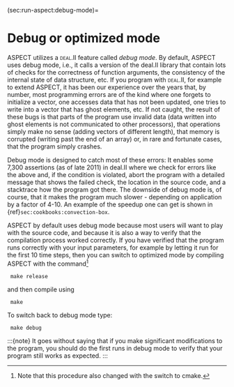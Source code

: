 (sec:run-aspect:debug-mode)=
# Debug or optimized mode

ASPECT utilizes a <span
class="smallcaps">deal.II</span> feature called *debug mode*. By default,
ASPECT uses debug mode, i.e., it calls a
version of the deal.II library that contain
lots of checks for the correctness of function arguments, the consistency of
the internal state of data structure, etc. If you program with <span
class="smallcaps">deal.II</span>, for example to extend
ASPECT, it has been our experience over the years
that, by number, most programming errors are of the kind where one forgets to
initialize a vector, one accesses data that has not been updated, one tries to
write into a vector that has ghost elements, etc. If not caught, the result of
these bugs is that parts of the program use invalid data (data written into
ghost elements is not communicated to other processors), that operations
simply make no sense (adding vectors of different length), that memory is
corrupted (writing past the end of an array) or, in rare and fortunate cases,
that the program simply crashes.

Debug mode is designed to catch most of these errors: It enables some 7,300
assertions (as of late 2011) in deal.II where
we check for errors like the above and, if the condition is violated, abort
the program with a detailed message that shows the failed check, the location
in the source code, and a stacktrace how the program got there. The downside
of debug mode is, of course, that it makes the program much slower -
depending on application by a factor of 4-10. An example of the speedup
one can get is shown in {ref}`sec:cookbooks:convection-box`.

ASPECT by default uses debug mode because most
users will want to play with the source code, and because it is also a way to
verify that the compilation process worked correctly. If you have verified
that the program runs correctly with your input parameters, for example by
letting it run for the first 10 time steps, then you can switch to optimized
mode by compiling ASPECT with the command[^footnote1]

     make release

and then compile using

     make

To switch back to debug mode type:

     make debug

:::{note}
It goes without saying that if you make significant modifications to the program, you
should do the first runs in debug mode to verify that your program still works as expected.
:::

[^footnote1]: Note that this procedure also changed with the switch to cmake.
